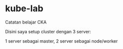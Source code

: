 # kube-lab
Catatan belajar CKA

Disini saya setup cluster dengan 3 server:

1 server sebagai master, 2 server sebagai node/worker
